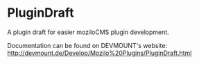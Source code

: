 PluginDraft
===========

A plugin draft for easier moziloCMS plugin development.

Documentation can be found on DEVMOUNT's website:
http://devmount.de/Develop/Mozilo%20Plugins/PluginDraft.html
